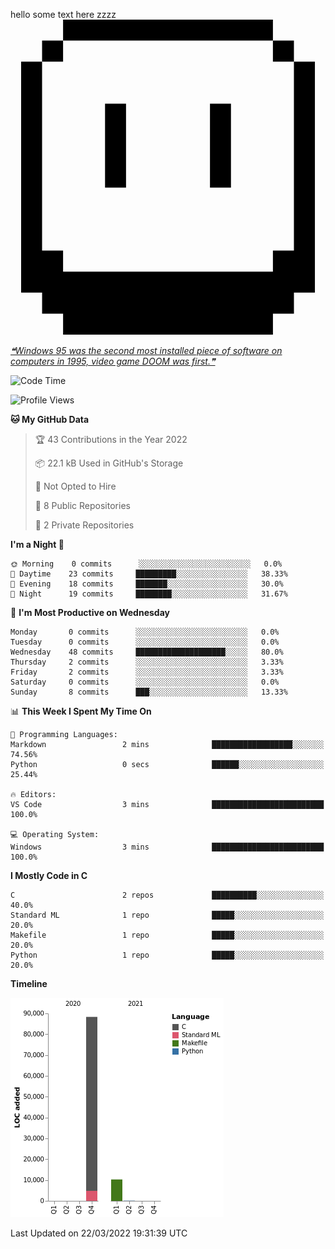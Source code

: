 hello some text here zzzz
<svg role="img" viewBox="0 0 24 24" xmlns="http://www.w3.org/2000/svg"><title>Aseprite</title><path d="M4.006 0v1.6h15.988V0zm15.988 1.6v1.6h1.6V1.6zm1.6 1.6v14.4h-1.6v1.6H4.006v-1.6h-1.6V3.2H.809v17.6h1.599v1.6h1.599V24h15.988v-1.6h1.6v-1.6h1.598V3.2zm-19.187 0h1.599V1.6h-1.6zm4.796 3.2v6.4h1.6V6.4zm7.995 0v6.4h1.599V6.4z"/>
</svg>

<a href='https://github.com/marketplace/actions/quote-readme'>
<!--STARTS_HERE_QUOTE_README-->
<i>❝Windows 95 was the second most installed piece of software on computers in 1995, video game DOOM was first.❞</i>
<!--ENDS_HERE_QUOTE_README-->
</a>

<!--START_SECTION:waka-->
![Code Time](http://img.shields.io/badge/Code%20Time-3%20mins-blue)

![Profile Views](http://img.shields.io/badge/Profile%20Views-481-blue)

**🐱 My GitHub Data** 

> 🏆 43 Contributions in the Year 2022
 > 
> 📦 22.1 kB Used in GitHub's Storage 
 > 
> 🚫 Not Opted to Hire
 > 
> 📜 8 Public Repositories 
 > 
> 🔑 2 Private Repositories  
 > 
**I'm a Night 🦉** 

```text
🌞 Morning    0 commits      ░░░░░░░░░░░░░░░░░░░░░░░░░   0.0% 
🌆 Daytime    23 commits     █████████░░░░░░░░░░░░░░░░   38.33% 
🌃 Evening    18 commits     ███████░░░░░░░░░░░░░░░░░░   30.0% 
🌙 Night      19 commits     ████████░░░░░░░░░░░░░░░░░   31.67%

```
📅 **I'm Most Productive on Wednesday** 

```text
Monday       0 commits      ░░░░░░░░░░░░░░░░░░░░░░░░░   0.0% 
Tuesday      0 commits      ░░░░░░░░░░░░░░░░░░░░░░░░░   0.0% 
Wednesday    48 commits     ████████████████████░░░░░   80.0% 
Thursday     2 commits      ░░░░░░░░░░░░░░░░░░░░░░░░░   3.33% 
Friday       2 commits      ░░░░░░░░░░░░░░░░░░░░░░░░░   3.33% 
Saturday     0 commits      ░░░░░░░░░░░░░░░░░░░░░░░░░   0.0% 
Sunday       8 commits      ███░░░░░░░░░░░░░░░░░░░░░░   13.33%

```


📊 **This Week I Spent My Time On** 

```text
💬 Programming Languages: 
Markdown                 2 mins              ██████████████████░░░░░░░   74.56% 
Python                   0 secs              ██████░░░░░░░░░░░░░░░░░░░   25.44%

🔥 Editors: 
VS Code                  3 mins              █████████████████████████   100.0%

💻 Operating System: 
Windows                  3 mins              █████████████████████████   100.0%

```

**I Mostly Code in C** 

```text
C                        2 repos             ██████████░░░░░░░░░░░░░░░   40.0% 
Standard ML              1 repo              █████░░░░░░░░░░░░░░░░░░░░   20.0% 
Makefile                 1 repo              █████░░░░░░░░░░░░░░░░░░░░   20.0% 
Python                   1 repo              █████░░░░░░░░░░░░░░░░░░░░   20.0%

```


**Timeline**

![Chart not found](https://raw.githubusercontent.com/SHARKKK7/SHARKKK7/main/charts/bar_graph.png) 


 Last Updated on 22/03/2022 19:31:39 UTC
<!--END_SECTION:waka-->
